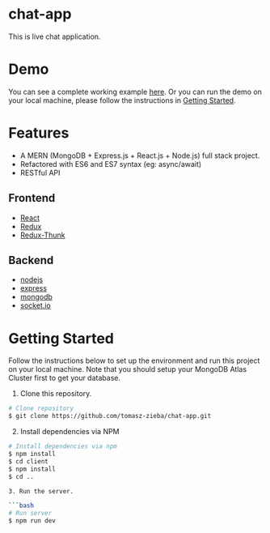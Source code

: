 # chat-app

This is live chat application. 

# Demo

You can see a complete working example [here](https://chat-app-tz.herokuapp.com/). Or you can run the demo on your local machine, please follow the instructions in [Getting Started](#getting-started).

# Features

- A MERN (MongoDB + Express.js + React.js + Node.js) full stack project.
- Refactored with ES6 and ES7 syntax (eg: async/await)
- RESTful API

## Frontend

- [React](https://reactjs.org/)
- [Redux](https://redux.js.org/)
- [Redux-Thunk](https://github.com/reduxjs/redux-thunk)

## Backend

- [nodejs](https://nodejs.org/en/)
- [express](https://gulpjs.com/)
- [mongodb](https://webpack.js.org/concepts/)
- [socket.io](https://socket.io/)

# Getting Started

Follow the instructions below to set up the environment and run this project on your local machine. Note that you should setup your MongoDB Atlas Cluster first to get your database.

1. Clone this repository.

```bash
# Clone repository
$ git clone https://github.com/tomasz-zieba/chat-app.git
```

2. Install dependencies via NPM 

```bash
# Install dependencies via npm
$ npm install
$ cd client
$ npm install
$ cd ..

3. Run the server.

```bash
# Run server
$ npm run dev
```
